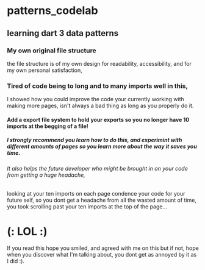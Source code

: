# patterns_codelab

## learning dart 3 data patterns

### My own original file structure
the file structure is of my own design for readability,
accessibility, and for my own personal satisfaction, 

### Tired of code being to long and to many imports well in this,
I showed how you could improve the code your currently working with making more pages,
isn't always a bad thing as long as you properly do it.

#### Add a export file system to hold your exports so you no longer have 10 imports at the begging of a file!

##### I strongly recommend you learn how to do this, and experimint with different amounts of pages so you learn more about the way it saves you time. 

###### It also helps the future developer who might be brought in on your code from getting a huge headache,
looking at your ten imports on each page condence your code for your future self,
so you dont get a headache from all the wasted amount of time,
you took scrolling past your ten imports at the top of the page...

# (: LOL :)

If you read this hope you smiled,
and agreed with me on this but if not,
hope when you discover what I'm talking about,
you dont get as annoyed by it as I did :).

